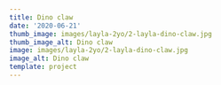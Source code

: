 ```yaml
---
title: Dino claw
date: '2020-06-21'
thumb_image: images/layla-2yo/2-layla-dino-claw.jpg
thumb_image_alt: Dino claw
image: images/layla-2yo/2-layla-dino-claw.jpg
image_alt: Dino claw
template: project
---
```

